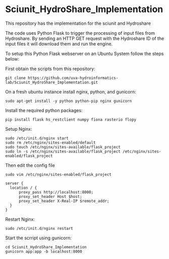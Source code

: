 # Sciunit_HydroShare_Implementation
This repository has the implementation for the sciunit and Hydroshare

The code uses Python Flask to trigger the processing of input files from Hydroshare. 
By sending an HTTP GET request with the Hydroshare ID of the input files it will download them and run the engine.   

To setup this Python Flask webserver on an Ubuntu System follow the steps below:

First obtain the scripts from this repository:  

```shell
git clone https://github.com/uva-hydroinformatics-lab/Sciunit_HydroShare_Implementation.git
```    

On a fresh ubuntu instance install nginx, python, and gunicorn:  
```shell
sudo apt-get install -y python python-pip nginx gunicorn
``` 

Install the required python packages:  
```shell
pip install flask hs_restclient numpy fiona rasterio flopy
```  

Setup Nginx:  
```shell
sudo /etc/init.d/nginx start
sudo rm /etc/nginx/sites-enabled/default
sudo touch /etc/nginx/sites-available/flask_project
sudo ln -s /etc/nginx/sites-available/flask_project /etc/nginx/sites-enabled/flask_project 
```   

Then edit the config file
```shell
sudo vim /etc/nginx/sites-enabled/flask_project
```  

```nginx
server {
  location / {
      proxy_pass http://localhost:8000;
      proxy_set_header Host $host;
      proxy_set_header X-Real-IP $remote_addr;
  }
}
```   

Restart Nginx:
```shell
sudo /etc/init.d/nginx restart
```  

Start the scrript using gunicorn:
```shell
cd Sciunit_HydroShare_Implementation
gunicorn app:app -b localhost:8000
```  
